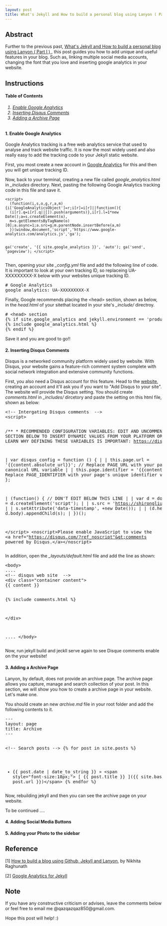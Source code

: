 ```yaml
---
layout: post
title: What's Jekyll and How to build a personal blog using Lanyon ( Part II )
---
```


## Abstract

Further to the previous past,
<a href="{{ site.baseurl }}/2018-09-09/whats-jekyll-part-I/">
  What's Jekyll and How to build a personal blog using Lanyon ( Part I )
</a>, this post guides you how to add unique and useful features in your blog. Such as, linking multiple social media accounts, changing the font that you love and inserting google analytics in your website.

## Instructions

<h4><a name="TableContent"></a> Table of Contents</h4>

<h6><ol> 
	<li><a href="#EnableAnalytics">Enable Google Analytics</a></li>
	<li><a href="#InsertDisqus">Inserting Disqus Comments</a></li>
	<li><a href="#AddArchive">Adding a Archive Page</a></li>
</ol></h6>

<h4><a name="EnableAnalytics"></a>  1. Enable Google Analytics</h4>

Google Analytics tracking is a free web analytics service that used to analyse and track website traffic. It is now the most widely used and also really easy to add the tracking code to your Jekyll static website.

First, you most create a new account in [Google Analytics](https://www.google.com/url?sa=t&rct=j&q=&esrc=s&source=web&cd=1&ved=2ahUKEwibhsvpisLdAhXHWrwKHRPTDPcQFjAAegQIAxAC&url=https%3A%2F%2Fanalytics.google.com%2F&usg=AOvVaw1Jx9i6a4S_nl7I67YnB98r) for this and then you will get unique tracking ID.

Now, back to your terminal, creating a new file called *google\_analytics.html* in *\_includes* directory. Next, pasting the following Google Analytics tracking code in this file and save it.

<div class="language-shell highlighter-rouge">
<pre class="highlight"><code>&lt;script&gt;
  (function(i,s,o,g,r,a,m){i['GoogleAnalyticsObject']=r;i[r]=i[r]||function(){
  (i[r].q=i[r].q||[]).push(arguments)},i[r].l=1&#42;new Date();a=s.createElement(o),
  m=s.getElementsByTagName(o)[0];a.async=1;a.src=g;m.parentNode.insertBefore(a,m)
  })(window,document,'script','https://www.google-analytics.com/analytics.js','ga');

  ga('create', '&#123;&#123; site.google_analytics &#125;&#125;', 'auto');
  ga('send', 'pageview');
&lt;/script&gt;
</code></pre></div>

Then, opening your site *\_config.yml* file and add the following line of code. It is important to look at your own tracking ID, so replaceing UA-XXXXXXXXX-X below with your websites unique tracking ID. 

<div class="language-shell highlighter-rouge">
<pre class="highlight"># Google Analytics
google_analytics: UA-XXXXXXXXX-X 
</pre></div>

Finally, Google recommends placing the &lt;head&gt; section, shown as below, in the *head.html* of your sitethat located in your site's *\_include/* directroy.

<div class="language-shell highlighter-rouge">
<pre class="highlight"># &lt;head&gt; section
&#123;% if site.google_analytics and jekyll.environment == 'production' %&#125;
&#123;% include google_analytics.html %&#125;
&#123;% endif %&#125;
</pre></div>

Save it and you are good to go!! 

<h4><a name="InsertDisqus"></a>  2. Inserting Disqus Comments</h4>

Disqus is a networked community platform widely used by website. With Disqus, your website gains a feature-rich comment system complete with social network integration and extensive community functions. 


First, you also need a Disqus account for this feature. Head to the [website](https://disqus.com), creating an account and it'll ask you if you want to "Add Disqus to your site". The website will provide the Disqus setting. You should create *comments.html* in *_includes/* dircetory and paste the setting on this html file, shown as below:

<div class="language-shell highlighter-rouge">
<pre class="highlight">&lt;!-- Intergating Disqus comments  --&gt;                                               &lt;div id="disqus_thread"&gt;&lt;/div&gt;
&lt;script&gt;

/&#42;&#42;
&#42;  RECOMMENDED CONFIGURATION VARIABLES: EDIT AND UNCOMMENT THE SECTION BELOW TO INSERT DYNAMIC VALUES FROM YOUR PLATFORM OR CMS.
&#42;  LEARN WHY DEFINING THESE VARIABLES IS IMPORTANT: https://disqus.com/admin/universalcode/#configuration-variables&#42;/

|   var disqus_config = function () &#123;
|   |   this.page.url = '&#123;&#123;content.absolute_url&#125;&#125;';  // Replace PAGE_URL with your page's canonical URL variable
|   |   this.page.identifier = '&#123;&#123;content_id&#125;&#125;'; // Replace PAGE_IDENTIFIER with your page's unique identifier variable
|   &#125;;

|   (function() &#123; // DON'T EDIT BELOW THIS LINE
|   |   var d = document, s = d.createElement('script');
|   |   s.src = 'https://shirongliu.disqus.com/embed.js';
|   |   s.setAttribute('data-timestamp', +new Date());
|   |   (d.head || d.body).appendChild(s);
|   &#125;)();

&lt;/script&gt;
&lt;noscript&gt;Please enable JavaScript to view the &lt;a href="https://disqus.com/?ref_noscript"&gt;comments powered by Disqus.&lt;/a&gt;&lt;/noscript&gt;
</pre></div>

In addition, open the *_layouts/default.html* file and add the line as shown:

<div class="language-shell highlighter-rouge">
<pre class="highlight">&lt;body&gt;
....
&lt;!-- disqus web site  --&gt;
&lt;div class="container content"&gt;
&#123;&#123; content &#125;&#125;

  &#123;% include comments.html %&#125;

&lt;/div&gt;

....
&lt;/body&gt;
</pre></div>

Now, run jekyll build and jeckll serve again to see Disque comments enable on the your website!

<h4><a name="AddArchive"></a>  3. Adding a Archive Page</h4>

Lanyon, by default, does not provide an archive page. The archive page allows you capture, manage and search collection of your post. In this section, we will show you how to create a archive page in your website. Let's make one. 

You should create an new *archive.md* file in your root folder and add the following contents to it.

<div class="language-shell highlighter-rouge">
<pre class="highlight">---
layout: page
title: Archive
---

&lt;!-- Search posts --&gt;
&#123;% for post in site.posts %&#125;
  * &#123;&#123; post.date | date_to_string &#125;&#125; &raquo;
  &lt;span style="font-size:18px;"&gt; [ &#123;&#123; post.title &#125;&#125; ](&#123;&#123; site.baseurl &#125;&#125;/&#123;&#123; post.url &#125;&#125;)&lt;/span&gt;
&#123;% endfor %&#125;
</pre></div>

Now, rebuilding jekyll and then you can see the archive page on your website. 

To be continued ....

<h4><a name="AddSocial"></a>  4. Adding Social Media Buttons</h4>


<h4><a name="AddPhoto"></a>  5. Adding your Photo to the sidebar</h4>

## Reference
[1] [How to build a blog using Github, Jekyll and Lanyon](https://nikhita.github.io//build-blog-using-github-jekyll#using-lanyon), by Nikhita Raghunath

[2] [Google Analytics for Jekyll](https://desiredpersona.com/google-analytics-jekyll/)

## Note
<p>If you have any constructive criticism or advises, leave the comments below or feel free to email me @qazqazqaz850@gmail.com.

Hope this post will help! :)
</p>
